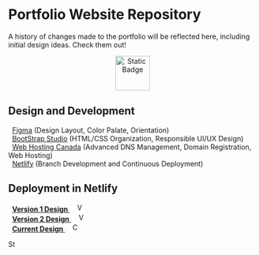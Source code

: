 # Portfolio Website Repository 
A history of changes made to the portfolio will be reflected here, including initial design ideas. 
Check them out!<br>

<p align="center">
    <a href="https://www.arfazhxss.ca/">
        <img alt="Static Badge" 
            src="https://img.shields.io/badge/_www.arfazhxss.ca-LINK?logo=superuser&color=black&logoColor=white&link=https%3A%2F%2Fwww.arfazhxss.ca" height="70">
    </a>
</p> 

## Design and Development
&nbsp; [Figma](https://www.figma.com/) (Design Layout, Color Palate, Orientation) <br>
&nbsp; [BootStrap Studio](https://bootstrapstudio.io/) (HTML/CSS Organization, Responsible UI/UX Design)<br>
&nbsp; [Web Hosting Canada](https://whc.ca/en) (Advanced DNS Management, Domain Registration, Web Hosting)<br>
&nbsp; [Netlify](https://www.netlify.com/) (Branch Development and Continuous Deployment)<br>

## Deployment in Netlify 
<!--
&nbsp; [Version 1 Design](https://arfazhxss-v1.netlify.app) &nbsp; [![Version 1 Build](https://api.netlify.com/api/v1/badges/51e54bfe-b25e-4d10-b1b2-7ea7bd590b25/deploy-status)](https://app.netlify.com/sites/arfazhxss-v1/deploys) <br>
&nbsp; [Version 2 Design](https://arfazhxss-v2.netlify.app) &nbsp; [![Version 2 Build](https://api.netlify.com/api/v1/badges/ae8662ab-e561-4527-9dbe-375fcbe08083/deploy-status)](https://app.netlify.com/sites/arfazhxss-v2/deploys) <br>
&nbsp; [Current Design](https://arfazhxss-v3.netlify.app) &nbsp; &nbsp; &nbsp; [![Current Build](https://api.netlify.com/api/v1/badges/cfe5fda1-9655-4d69-ba9e-0ef6c2907b96/deploy-status)](https://app.netlify.com/sites/arfazhxss-v3/deploys) <br> -->

&nbsp; <a href="https://arfazhxss-v1.netlify.app"> <b> <u> Version 1 Design </u> </b> </a>
&nbsp; &nbsp; <a href="https://app.netlify.com/sites/arfazhxss-v1/deploys"><img src="https://api.netlify.com/api/v1/badges/51e54bfe-b25e-4d10-b1b2-7ea7bd590b25/deploy-status" alt="Version 1 Build" height="17"></a> <br>
&nbsp; <a href="https://arfazhxss-v2.netlify.app"> <b> <u> Version 2 Design </u> </b> </a>
&nbsp; &nbsp; <a href="https://app.netlify.com/sites/arfazhxss-v2/deploys"><img src="https://api.netlify.com/api/v1/badges/ae8662ab-e561-4527-9dbe-375fcbe08083/deploy-status" alt="Version 2 Build" height="17"> </a> <br> 
&nbsp; <a href="https://arfazhxss-v3.netlify.app"> <b> <u> Current Design </u> </b> </a>
&nbsp; &nbsp; <a href="https://app.netlify.com/sites/arfazhxss-v3/deploys"><img src="https://api.netlify.com/api/v1/badges/cfe5fda1-9655-4d69-ba9e-0ef6c2907b96/deploy-status" alt="Current Build" height="17"> </a> <br>

<a href="https://arfazhxss-v1.netlify.app">
    <img alt="Static Badge" 
        src="https://img.shields.io/badge/_Version_1_Build-LINK?logo=superuser&color=white&logoColor=black" height="17">
</a>
